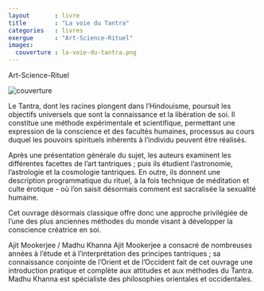 ```yaml
---
layout       : livre
title        : "La voie du Tantra"
categories   : livres
exergue      : "Art-Science-Rituel"
images:
  couverture : la-voie-du-tantra.png
---
```


Art-Science-Rituel

![couverture](../../../../images-livres/la-voie-du-tantra.png )

Le Tantra, dont les racines plongent dans l’Hindouisme, poursuit les objectifs universels que sont la connaissance et la libération de soi. Il constitue une méthode expérimentale et scientifique, permettant une expression de la conscience et des facultés humaines, processus au cours duquel les pouvoirs spirituels inhérents à l’individu peuvent être réalisés.

Après une présentation générale du sujet, les auteurs examinent les différentes facettes de l’art tantriques ; puis ils étudient l’astronomie, l’astrologie et la cosmologie tantriques. En outre, ils donnent une description programmatique du rituel, à la fois technique de méditation et culte érotique -  où l’on saisit désormais comment est sacralisée la sexualité humaine.

Cet ouvrage désormais classique offre donc une approche privilégiée de l’une des plus anciennes méthodes du monde visant à développer la conscience créatrice en soi.

Ajit Mookerjee / Madhu Khanna
Ajit Mookerjee a consacré de nombreuses années à l’étude et à l’interprétation des principes tantriques ; sa connaissance conjointe de l’Orient et de l’Occident fait de cet ouvrage une introduction pratique et complète aux attitudes et aux méthodes du Tantra.
Madhu Khanna est spécialiste des philosophies orientales et occidentales.
